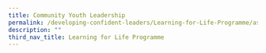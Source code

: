 ```yaml
---
title: Community Youth Leadership
permalink: /developing-confident-leaders/Learning-for-Life-Programme/aspirations-day-2021/
description: ""
third_nav_title: Learning for Life Programme
---
```

